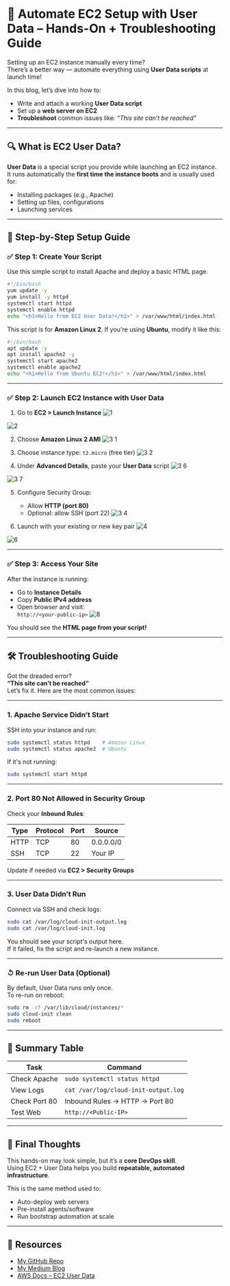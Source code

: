 # 🚀 Automate EC2 Setup with User Data – Hands-On + Troubleshooting Guide

Setting up an EC2 instance manually every time?  
There’s a better way — automate everything using **User Data scripts** at launch time!

In this blog, let’s dive into how to:
- Write and attach a working **User Data script**
- Set up a **web server on EC2**
- **Troubleshoot** common issues like: *“This site can’t be reached”*

---

## 🔍 What is EC2 User Data?

**User Data** is a special script you provide while launching an EC2 instance.  
It runs automatically the **first time the instance boots** and is usually used for:
- Installing packages (e.g., Apache)
- Setting up files, configurations
- Launching services

---

## 🧸 Step-by-Step Setup Guide

### ✅ Step 1: Create Your Script

Use this simple script to install Apache and deploy a basic HTML page.

```bash
#!/bin/bash
yum update -y
yum install -y httpd
systemctl start httpd
systemctl enable httpd
echo "<h1>Hello from EC2 User Data!</h1>" > /var/www/html/index.html
```

This script is for **Amazon Linux 2**. If you're using **Ubuntu**, modify it like this:

```bash
#!/bin/bash
apt update -y
apt install apache2 -y
systemctl start apache2
systemctl enable apache2
echo "<h1>Hello from Ubuntu EC2!</h1>" > /var/www/html/index.html
```

---

### ✅ Step 2: Launch EC2 Instance with User Data

1. Go to **EC2 > Launch Instance**
![1](https://github.com/user-attachments/assets/f4e2b6cb-4849-443f-b1f6-b396a164ea75)

![2](https://github.com/user-attachments/assets/d3daa5ef-0ea3-448e-89ab-dd455f689d55)

2. Choose **Amazon Linux 2 AMI**
![3 1](https://github.com/user-attachments/assets/ee2523be-9be8-4016-bf95-9deddfe0ebb2)

3. Choose instance type: `t2.micro` (free tier)
![3 2](https://github.com/user-attachments/assets/1c7d6872-5816-4177-839c-e15cc86a6160)

4. Under **Advanced Details**, paste your **User Data** script
![3 6](https://github.com/user-attachments/assets/f4a27111-cf77-40ec-8148-2fbaf76ca3ab)

![3 7](https://github.com/user-attachments/assets/777f79ca-b4ff-41df-bd41-445f59d0f61b)


5. Configure Security Group:
   - Allow **HTTP (port 80)**
   - Optional: allow SSH (port 22)
![3 4](https://github.com/user-attachments/assets/30ca8473-64aa-4f87-918c-ba60964ecb6c)

6. Launch with your existing or new key pair
![4](https://github.com/user-attachments/assets/f7483e42-f2c7-49ab-b188-0a60ccc4217b)

![6](https://github.com/user-attachments/assets/ddd16a14-2bc5-46fd-8862-0669abd9aa65)

---

### ✅ Step 3: Access Your Site

After the instance is running:

- Go to **Instance Details**
- Copy **Public IPv4 address**
- Open browser and visit:  
  `http://<your-public-ip>`
![8](https://github.com/user-attachments/assets/39e60154-e0a0-4067-a8a5-17479dfddbba)

You should see the **HTML page from your script!**

---

## 🛠 Troubleshooting Guide

Got the dreaded error?  
**“This site can’t be reached”**  
Let’s fix it. Here are the most common issues:

---

### 1. Apache Service Didn’t Start

SSH into your instance and run:

```bash
sudo systemctl status httpd    # Amazon Linux
sudo systemctl status apache2  # Ubuntu
```

If it's not running:

```bash
sudo systemctl start httpd
```

---

### 2. Port 80 Not Allowed in Security Group

Check your **Inbound Rules**:

| Type | Protocol | Port | Source |
|------|----------|------|--------|
| HTTP | TCP | 80 | 0.0.0.0/0 |
| SSH  | TCP | 22 | Your IP |

Update if needed via **EC2 > Security Groups**

---

### 3. User Data Didn’t Run

Connect via SSH and check logs:

```bash
sudo cat /var/log/cloud-init-output.log
sudo cat /var/log/cloud-init.log
```

You should see your script's output here.  
If it failed, fix the script and re-launch a new instance.

---

### ↺ Re-run User Data (Optional)

By default, User Data runs only once.  
To re-run on reboot:

```bash
sudo rm -rf /var/lib/cloud/instances/*
sudo cloud-init clean
sudo reboot
```

---

## 📆 Summary Table

| Task | Command |
|------|---------|
| Check Apache | `sudo systemctl status httpd` |
| View Logs | `cat /var/log/cloud-init-output.log` |
| Check Port 80 | Inbound Rules → HTTP → Port 80 |
| Test Web | `http://<Public-IP>` |

---

## 🧠 Final Thoughts

This hands-on may look simple, but it’s a **core DevOps skill**.  
Using EC2 + User Data helps you build **repeatable, automated infrastructure**.

This is the same method used to:
- Auto-deploy web servers
- Pre-install agents/software
- Run bootstrap automation at scale

---

## 🔗 Resources

- [My GitHub Repo](https://github.com/Vaibhavsp/aws-devops-linux-journey)
- [My Medium Blog](https://medium.com/@vaibhavparekh097)
- [AWS Docs – EC2 User Data](https://docs.aws.amazon.com/AWSEC2/latest/UserGuide/user-data.html)
